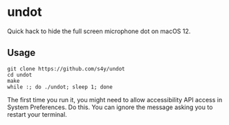 # undot

Quick hack to hide the full screen microphone dot on macOS 12.

## Usage

```
git clone https://github.com/s4y/undot
cd undot
make
while :; do ./undot; sleep 1; done
```

The first time you run it, you might need to allow accessibility API access in System Preferences. Do this. You can ignore the message asking you to restart your terminal.
